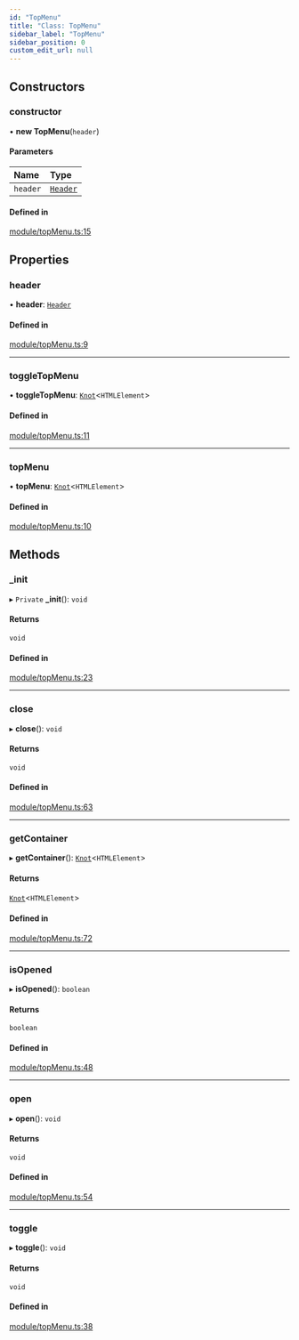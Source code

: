 ```yaml
---
id: "TopMenu"
title: "Class: TopMenu"
sidebar_label: "TopMenu"
sidebar_position: 0
custom_edit_url: null
---
```


## Constructors

### constructor

• **new TopMenu**(`header`)

#### Parameters

| Name | Type |
| :------ | :------ |
| `header` | [`Header`](Header.md) |

#### Defined in

[module/topMenu.ts:15](https://github.com/siposdani87/sui-js/blob/4b75724/src/module/topMenu.ts#L15)

## Properties

### header

• **header**: [`Header`](Header.md)

#### Defined in

[module/topMenu.ts:9](https://github.com/siposdani87/sui-js/blob/4b75724/src/module/topMenu.ts#L9)

___

### toggleTopMenu

• **toggleTopMenu**: [`Knot`](Knot.md)<`HTMLElement`\>

#### Defined in

[module/topMenu.ts:11](https://github.com/siposdani87/sui-js/blob/4b75724/src/module/topMenu.ts#L11)

___

### topMenu

• **topMenu**: [`Knot`](Knot.md)<`HTMLElement`\>

#### Defined in

[module/topMenu.ts:10](https://github.com/siposdani87/sui-js/blob/4b75724/src/module/topMenu.ts#L10)

## Methods

### \_init

▸ `Private` **_init**(): `void`

#### Returns

`void`

#### Defined in

[module/topMenu.ts:23](https://github.com/siposdani87/sui-js/blob/4b75724/src/module/topMenu.ts#L23)

___

### close

▸ **close**(): `void`

#### Returns

`void`

#### Defined in

[module/topMenu.ts:63](https://github.com/siposdani87/sui-js/blob/4b75724/src/module/topMenu.ts#L63)

___

### getContainer

▸ **getContainer**(): [`Knot`](Knot.md)<`HTMLElement`\>

#### Returns

[`Knot`](Knot.md)<`HTMLElement`\>

#### Defined in

[module/topMenu.ts:72](https://github.com/siposdani87/sui-js/blob/4b75724/src/module/topMenu.ts#L72)

___

### isOpened

▸ **isOpened**(): `boolean`

#### Returns

`boolean`

#### Defined in

[module/topMenu.ts:48](https://github.com/siposdani87/sui-js/blob/4b75724/src/module/topMenu.ts#L48)

___

### open

▸ **open**(): `void`

#### Returns

`void`

#### Defined in

[module/topMenu.ts:54](https://github.com/siposdani87/sui-js/blob/4b75724/src/module/topMenu.ts#L54)

___

### toggle

▸ **toggle**(): `void`

#### Returns

`void`

#### Defined in

[module/topMenu.ts:38](https://github.com/siposdani87/sui-js/blob/4b75724/src/module/topMenu.ts#L38)
